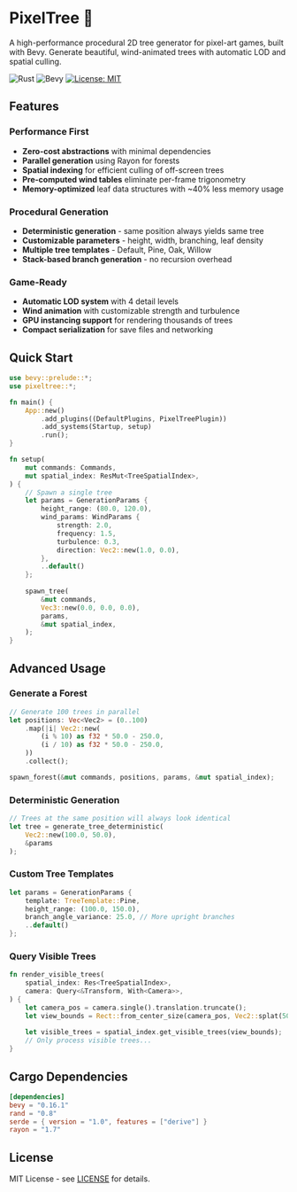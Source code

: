 # PixelTree 🌳

A high-performance procedural 2D tree generator for pixel-art games, built with Bevy. Generate beautiful, wind-animated trees with automatic LOD and spatial culling.

![Rust](https://img.shields.io/badge/rust-1.75%2B-orange)
![Bevy](https://img.shields.io/badge/bevy-0.16.1-green)
[![License: MIT](https://img.shields.io/badge/License-MIT-blue.svg)](LICENSE)

## Features

### Performance First
- **Zero-cost abstractions** with minimal dependencies
- **Parallel generation** using Rayon for forests
- **Spatial indexing** for efficient culling of off-screen trees
- **Pre-computed wind tables** eliminate per-frame trigonometry
- **Memory-optimized** leaf data structures with ~40% less memory usage

### Procedural Generation
- **Deterministic generation** - same position always yields same tree
- **Customizable parameters** - height, width, branching, leaf density
- **Multiple tree templates** - Default, Pine, Oak, Willow
- **Stack-based branch generation** - no recursion overhead

### Game-Ready
- **Automatic LOD system** with 4 detail levels
- **Wind animation** with customizable strength and turbulence  
- **GPU instancing support** for rendering thousands of trees
- **Compact serialization** for save files and networking

## Quick Start

```rust
use bevy::prelude::*;
use pixeltree::*;

fn main() {
    App::new()
        .add_plugins((DefaultPlugins, PixelTreePlugin))
        .add_systems(Startup, setup)
        .run();
}

fn setup(
    mut commands: Commands,
    mut spatial_index: ResMut<TreeSpatialIndex>,
) {
    // Spawn a single tree
    let params = GenerationParams {
        height_range: (80.0, 120.0),
        wind_params: WindParams {
            strength: 2.0,
            frequency: 1.5,
            turbulence: 0.3,
            direction: Vec2::new(1.0, 0.0),
        },
        ..default()
    };
    
    spawn_tree(
        &mut commands, 
        Vec3::new(0.0, 0.0, 0.0), 
        params,
        &mut spatial_index,
    );
}
```

## Advanced Usage

### Generate a Forest

```rust
// Generate 100 trees in parallel
let positions: Vec<Vec2> = (0..100)
    .map(|i| Vec2::new(
        (i % 10) as f32 * 50.0 - 250.0,
        (i / 10) as f32 * 50.0 - 250.0,
    ))
    .collect();

spawn_forest(&mut commands, positions, params, &mut spatial_index);
```

### Deterministic Generation

```rust
// Trees at the same position will always look identical
let tree = generate_tree_deterministic(
    Vec2::new(100.0, 50.0), 
    &params
);
```

### Custom Tree Templates

```rust
let params = GenerationParams {
    template: TreeTemplate::Pine,
    height_range: (100.0, 150.0),
    branch_angle_variance: 25.0, // More upright branches
    ..default()
};
```

### Query Visible Trees

```rust
fn render_visible_trees(
    spatial_index: Res<TreeSpatialIndex>,
    camera: Query<&Transform, With<Camera>>,
) {
    let camera_pos = camera.single().translation.truncate();
    let view_bounds = Rect::from_center_size(camera_pos, Vec2::splat(500.0));
    
    let visible_trees = spatial_index.get_visible_trees(view_bounds);
    // Only process visible trees...
}
```

## Cargo Dependencies

```toml
[dependencies]
bevy = "0.16.1"
rand = "0.8"
serde = { version = "1.0", features = ["derive"] }
rayon = "1.7"
```

## License

MIT License - see [LICENSE](LICENSE) for details.